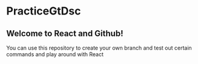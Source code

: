 # PracticeGtDsc
## Welcome to React and Github! 
You can use this repository to create your own branch and test out certain commands and play around with React
